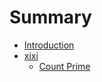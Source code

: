 # Summary

* [Introduction](README.md)
* [xixi](chapter1.md)
  * [Count Prime](chapter1/count-prime.md)

